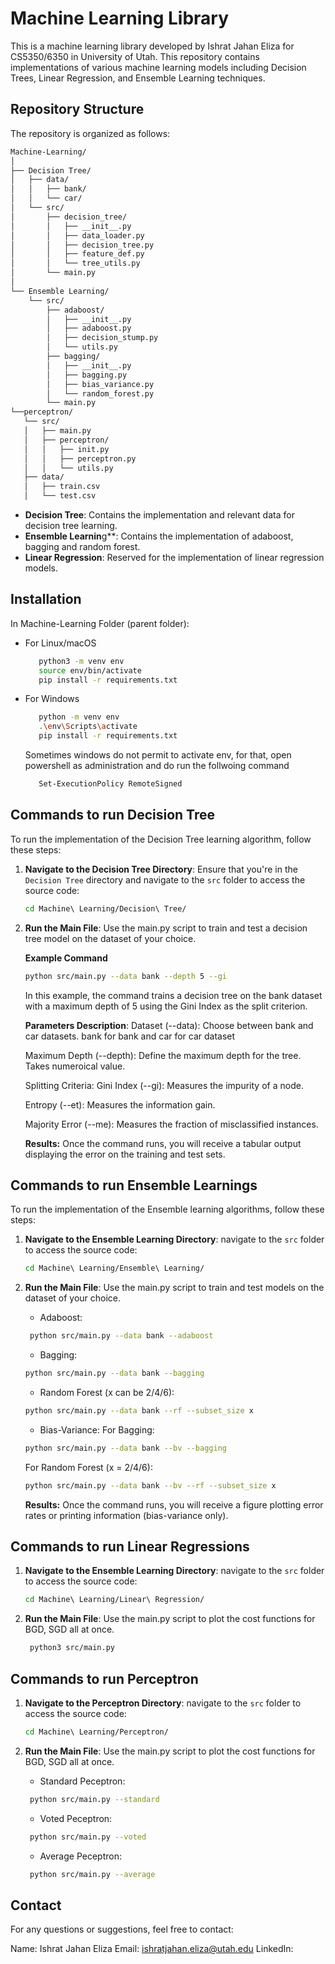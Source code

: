 # Machine Learning Library

This is a machine learning library developed by Ishrat Jahan Eliza for CS5350/6350 in University of Utah. This repository contains implementations of various machine learning models including Decision Trees, Linear Regression, and Ensemble Learning techniques.
## Repository Structure

The repository is organized as follows:

```bash
Machine-Learning/
│
├── Decision Tree/
│   ├── data/
│   │   ├── bank/
│   │   └── car/
│   └── src/
│       ├── decision_tree/
│       │   ├── __init__.py
│       │   ├── data_loader.py
│       │   ├── decision_tree.py
│       │   ├── feature_def.py
│       │   └── tree_utils.py
│       └── main.py
│
└── Ensemble Learning/
    └── src/
        ├── adaboost/
        │   ├── __init__.py
        │   ├── adaboost.py
        │   ├── decision_stump.py
        │   └── utils.py
        ├── bagging/
        │   ├── __init__.py
        │   ├── bagging.py
        │   ├── bias_variance.py
        │   └── random_forest.py
        └── main.py
└──perceptron/
   └── src/
   │   ├── main.py
   │   ├── perceptron/
   │   │   ├── init.py
   │   │   ├── perceptron.py
   │   │   └── utils.py
   ├── data/
   │   ├── train.csv
   │   └── test.csv
```

- **Decision Tree**: Contains the implementation and relevant data for decision tree learning.
- **Ensemble Learnin**g**: Contains the implementation of adaboost, bagging and random forest.
- **Linear Regression**: Reserved for the implementation of linear regression models.

## Installation

In Machine-Learning Folder (parent folder):
- For Linux/macOS
   ```bash
      python3 -m venv env
      source env/bin/activate
      pip install -r requirements.txt
   ```

- For Windows
   ```bash
      python -m venv env
      .\env\Scripts\activate
      pip install -r requirements.txt
    ```   
    Sometimes windows do not permit to activate env, for that, open powershell as administration and do run the follwoing command
    ```bash
       Set-ExecutionPolicy RemoteSigned
    ```


## Commands to run Decision Tree

To run the implementation of the Decision Tree learning algorithm, follow these steps:

1. **Navigate to the Decision Tree Directory**:
   Ensure that you're in the `Decision Tree` directory and navigate to the `src` folder to access the source code:

   ```bash
   cd Machine\ Learning/Decision\ Tree/

2. **Run the Main File**: 
   Use the main.py script to train and test a decision tree model on the dataset of your choice. 

    **Example Command**
    ```bash
    python src/main.py --data bank --depth 5 --gi
    ```

    In this example, the command trains a decision tree on the bank dataset with a maximum depth of 5 using the Gini Index as the split criterion.

    **Parameters Description**:
    Dataset (--data): Choose between bank and car datasets. bank for bank and car for car dataset

    Maximum Depth (--depth): Define the maximum depth for the tree. Takes numeroical value.

    Splitting Criteria:
    Gini Index (--gi): Measures the impurity of a node.

    Entropy (--et): Measures the information gain.

    Majority Error (--me): Measures the fraction of misclassified instances.
    
    **Results:**
    Once the command runs, you will receive a tabular output displaying the error on the training and test sets.

## Commands to run Ensemble Learnings

To run the implementation of the Ensemble learning algorithms, follow these steps:

1. **Navigate to the Ensemble Learning Directory**:
   navigate to the `src` folder to access the source code:

   ```bash
   cd Machine\ Learning/Ensemble\ Learning/

2. **Run the Main File**: 
   Use the main.py script to train and test models on the dataset of your choice. 

   - Adaboost:
   ```bash
    python src/main.py --data bank --adaboost
    ```
   - Bagging:
   ```bash
   python src/main.py --data bank --bagging
   ```
   - Random Forest (x can be 2/4/6):
   ```bash
   python src/main.py --data bank --rf --subset_size x
   ```
   - Bias-Variance:
   For Bagging:
   ```bash
   python src/main.py --data bank --bv --bagging
   ```
   For Random Forest (x = 2/4/6):
   ```bash
   python src/main.py --data bank --bv --rf --subset_size x
   ```
   **Results:**
   Once the command runs, you will receive a figure plotting error rates or printing information (bias-variance only).

## Commands to run Linear Regressions

1. **Navigate to the Ensemble Learning Directory**:
   navigate to the `src` folder to access the source code:

   ```bash
   cd Machine\ Learning/Linear\ Regression/

2. **Run the Main File**: 
   Use the main.py script to plot the cost functions for BGD, SGD all at once. 

   ```bash
    python3 src/main.py
    ```

## Commands to run Perceptron

1. **Navigate to the Perceptron Directory**:
   navigate to the `src` folder to access the source code:

   ```bash
   cd Machine\ Learning/Perceptron/

2. **Run the Main File**: 
   Use the main.py script to plot the cost functions for BGD, SGD all at once. 
   
   - Standard Peceptron:
   ```bash
    python src/main.py --standard
    ```
   - Voted Peceptron:
   ```bash
    python src/main.py --voted
    ```
   - Average Peceptron:
   ```bash
    python src/main.py --average
    ```
## Contact ##
For any questions or suggestions, feel free to contact:

Name: Ishrat Jahan Eliza
Email: ishratjahan.eliza@utah.edu
LinkedIn: 